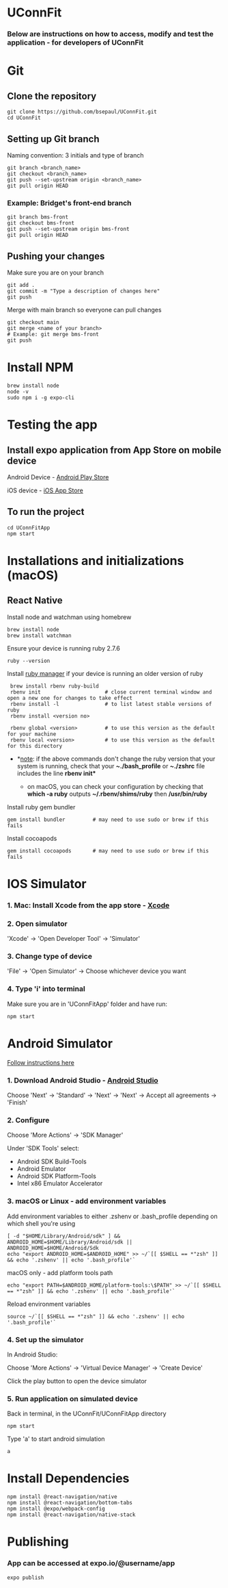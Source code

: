 # UConnFit

### Below are instructions on how to access, modify and test the application - for developers of UConnFit

# Git

## Clone the repository

    git clone https://github.com/bsepaul/UConnFit.git
    cd UConnFit

## Setting up Git branch

Naming convention: 3 initials and type of branch

    git branch <branch_name>
    git checkout <branch_name>
    git push --set-upstream origin <branch_name>
    git pull origin HEAD

### Example: Bridget's front-end branch

    git branch bms-front
    git checkout bms-front
    git push --set-upstream origin bms-front
    git pull origin HEAD

## Pushing your changes

Make sure you are on your branch

    git add .
    git commit -m "Type a description of changes here"
    git push

Merge with main branch so everyone can pull changes

    git checkout main
    git merge <name of your branch>
    # Example: git merge bms-front
    git push

# Install NPM

    brew install node
    node -v
    sudo npm i -g expo-cli

# Testing the app

## Install expo application from App Store on mobile device

Android Device - [Android Play Store](https://play.google.com/store/apps/details?id=host.exp.exponent)

iOS device - [iOS App Store](https://apps.apple.com/app/expo-go/id982107779)

## To run the project

    cd UConnFitApp
    npm start

# Installations and initializations (macOS)

## React Native

Install node and watchman using homebrew

    brew install node
    brew install watchman

Ensure your device is running ruby 2.7.6

    ruby --version

Install [ruby manager](https://github.com/rbenv/rbenv) if your device is running an older version of ruby

     brew install rbenv ruby-build
     rbenv init                     # close current terminal window and open a new one for changes to take effect
     rbenv install -l               # to list latest stable versions of ruby
     rbenv install <version no>

     rbenv global <version>         # to use this version as the default for your machine
     rbenv local <version>          # to use this version as the default for this directory

- \*[note](https://github.com/rbenv/rbenv/issues/939): if the above commands don't change the ruby version that your system is running, check that your **~./bash_profile** or **~./zshrc** file includes the line **rbenv init\***

  - on macOS, you can check your configuration by checking that **which -a ruby** outputs **~/.rbenv/shims/ruby** then **/usr/bin/ruby**

Install ruby gem bundler

    gem install bundler         # may need to use sudo or brew if this fails

Install cocoapods

    gem install cocoapods       # may need to use sudo or brew if this fails

# IOS Simulator

### 1. Mac: Install Xcode from the app store - [Xcode](https://apps.apple.com/us/app/xcode/id497799835?mt=12)

### 2. Open simulator

'Xcode' -> 'Open Developer Tool' -> 'Simulator'

### 3. Change type of device

'File' -> 'Open Simulator' -> Choose whichever device you want

### 4. Type 'i' into terminal

Make sure you are in 'UConnFitApp' folder and have run:

    npm start

# Android Simulator

[Follow instructions here](https://docs.expo.dev/workflow/android-studio-emulator/)

### 1. Download Android Studio - [Android Studio](https://developer.android.com/studio)

Choose 'Next' -> 'Standard' -> 'Next' -> 'Next' -> Accept all agreements -> 'Finish'

### 2. Configure

Choose 'More Actions' -> 'SDK Manager'

Under 'SDK Tools' select:

- Android SDK Build-Tools
- Android Emulator
- Android SDK Platform-Tools
- Intel x86 Emulator Accelerator

### 3. macOS or Linux - add environment variables

Add environment variables to either .zshenv or .bash_profile depending on which shell you're using

    [ -d "$HOME/Library/Android/sdk" ] && ANDROID_HOME=$HOME/Library/Android/sdk || ANDROID_HOME=$HOME/Android/Sdk
    echo "export ANDROID_HOME=$ANDROID_HOME" >> ~/`[[ $SHELL == *"zsh" ]] && echo '.zshenv' || echo '.bash_profile'`

macOS only - add platform tools path

    echo "export PATH=$ANDROID_HOME/platform-tools:\$PATH" >> ~/`[[ $SHELL == *"zsh" ]] && echo '.zshenv' || echo '.bash_profile'`

Reload environment variables

    source ~/`[[ $SHELL == *"zsh" ]] && echo '.zshenv' || echo '.bash_profile'`

### 4. Set up the simulator

In Android Studio:

Choose 'More Actions' -> 'Virtual Device Manager' -> 'Create Device'

Click the play button to open the device simulator

### 5. Run application on simulated device

Back in terminal, in the UConnFit/UConnFitApp directory

    npm start

Type 'a' to start android simulation

    a

# Install Dependencies

    npm install @react-navigation/native
    npm install @react-navigation/bottom-tabs
    npm install @expo/webpack-config
    npm install @react-navigation/native-stack

# Publishing

### App can be accessed at expo.io/@username/app

    expo publish
